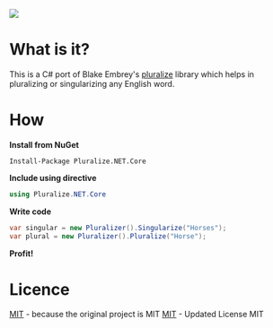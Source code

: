 ![](https://github.com/actions/danrovito/workflows/.github/workflows/dotnetcore.yml/badge.svg)

# What is it?
This is a C# port of Blake Embrey's [pluralize](https://github.com/blakeembrey/pluralize) library which helps in pluralizing or singularizing any English word.

# How
**Install from NuGet**
```
Install-Package Pluralize.NET.Core
```

**Include using directive**
```C#
using Pluralize.NET.Core
```
**Write code**
```C#
var singular = new Pluralizer().Singularize("Horses");
var plural = new Pluralizer().Pluralize("Horse");
```

**Profit!**

# Licence
[MIT](https://github.com/sarathkcm/Pluralize.NET/blob/master/LICENCE) - because the original project is MIT
[MIT](https://github.com/danrovito/Pluralize.NET.Core/blob/master/LICENCE) - Updated License MIT
